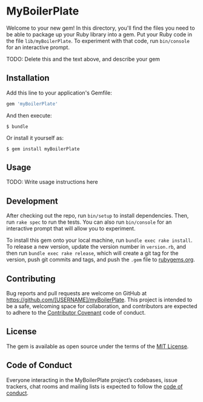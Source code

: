 # MyBoilerPlate

Welcome to your new gem! In this directory, you'll find the files you need to be able to package up your Ruby library into a gem. Put your Ruby code in the file `lib/myBoilerPlate`. To experiment with that code, run `bin/console` for an interactive prompt.

TODO: Delete this and the text above, and describe your gem

## Installation

Add this line to your application's Gemfile:

```ruby
gem 'myBoilerPlate'
```

And then execute:

    $ bundle

Or install it yourself as:

    $ gem install myBoilerPlate

## Usage

TODO: Write usage instructions here

## Development

After checking out the repo, run `bin/setup` to install dependencies. Then, run `rake spec` to run the tests. You can also run `bin/console` for an interactive prompt that will allow you to experiment.

To install this gem onto your local machine, run `bundle exec rake install`. To release a new version, update the version number in `version.rb`, and then run `bundle exec rake release`, which will create a git tag for the version, push git commits and tags, and push the `.gem` file to [rubygems.org](https://rubygems.org).

## Contributing

Bug reports and pull requests are welcome on GitHub at https://github.com/[USERNAME]/myBoilerPlate. This project is intended to be a safe, welcoming space for collaboration, and contributors are expected to adhere to the [Contributor Covenant](http://contributor-covenant.org) code of conduct.

## License

The gem is available as open source under the terms of the [MIT License](https://opensource.org/licenses/MIT).

## Code of Conduct

Everyone interacting in the MyBoilerPlate project’s codebases, issue trackers, chat rooms and mailing lists is expected to follow the [code of conduct](https://github.com/[USERNAME]/myBoilerPlate/blob/master/CODE_OF_CONDUCT.md).
